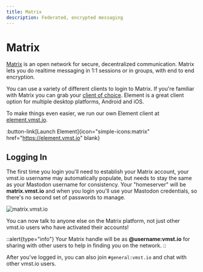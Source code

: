 ```yaml
---
title: Matrix
description: Federated, encrypted messaging
---
```


# Matrix

[Matrix](https://matrix.org) is an open network for secure, decentralized communication.
Matrix lets you do realtime messaging in 1:1 sessions or in groups, with end to end encryption.

You can use a variety of different clients to login to Matrix. If you're familiar with Matrix you can grab your [client of choice](https://www.matrix.org/clients/). Element is a great client option for multiple desktop platforms, Android and iOS.

To make things even easier, we run our own Element client at [element.vmst.io](https://element.vmst.io).

:button-link[Launch Element]{icon="simple-icons:matrix" href="https://element.vmst.io" blank}

## Logging In

The first time you login you'll need to establish your Matrix account, your vmst.io username may automatically populate, but needs to stay the same as your Mastodon username for consistency. Your "homeserver" will be **matrix.vmst.io** and when you login you'll use your Mastodon credentials, so there's no second set of passwords to manage.

![matrix.vmst.io](https://cdn.vmst.io/docs/matrix-login.png)

You can now talk to anyone else on the Matrix platform, not just other vmst.io users who have activated their accounts!

::alert{type="info"}
Your Matrix handle will be as **@username:vmst.io** for sharing with other users to help in finding you on the network.
::

After you've logged in, you can also join `#general:vmst.io` and chat with other vmst.io users.
